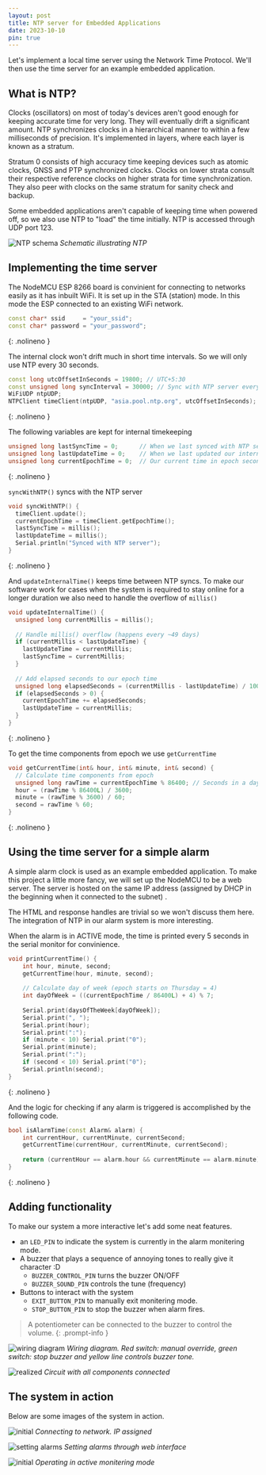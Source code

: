```yaml
---
layout: post
title: NTP server for Embedded Applications
date: 2023-10-10 
pin: true
---
```


Let's implement a local time server using the Network Time Protocol. We'll then use the time server for an example embedded application.

## What is NTP?

Clocks (oscillators) on most of today's devices aren't good enough for keeping accurate time for very long. They will eventually drift a significant amount. NTP synchronizes clocks in a hierarchical manner to within a few milliseconds of precision. It's implemented in layers, where each layer is known as a stratum. 

Stratum 0 consists of high accuracy time keeping devices such as atomic clocks, GNSS and PTP synchronized clocks. Clocks on lower strata consult their respective reference clocks on higher strata for time synchronization. They also peer with clocks on the same stratum for sanity check and backup. 

Some embedded applications aren't capable of keeping time when powered off, so we also use NTP to "load" the time initially. NTP is accessed through UDP port 123.

![NTP schema](../ntp_alarm/NTP.png)
_Schematic illustrating NTP_

##  Implementing the time server

The NodeMCU ESP 8266 board is convinient for connecting to networks easily as it has inbuilt WiFi. It is set up in the STA (station) mode. In this mode the ESP connected to an existing WiFi network. 

```cpp
const char* ssid     = "your_ssid";
const char* password = "your_password";
```
{: .nolineno }

The internal clock won't drift much in short time intervals. So we will only use NTP every 30 seconds.

```cpp
const long utcOffsetInSeconds = 19800; // UTC+5:30
const unsigned long syncInterval = 30000; // Sync with NTP server every 30 seconds
WiFiUDP ntpUDP;
NTPClient timeClient(ntpUDP, "asia.pool.ntp.org", utcOffsetInSeconds);
```
{: .nolineno }

The following variables are kept for internal timekeeping

```cpp
unsigned long lastSyncTime = 0;      // When we last synced with NTP server
unsigned long lastUpdateTime = 0;    // When we last updated our internal time
unsigned long currentEpochTime = 0;  // Our current time in epoch seconds
```
{: .nolineno }

```syncWithNTP()``` syncs with the NTP server

```cpp
void syncWithNTP() {
  timeClient.update();
  currentEpochTime = timeClient.getEpochTime();
  lastSyncTime = millis();
  lastUpdateTime = millis();
  Serial.println("Synced with NTP server");
}
```
{: .nolineno }

And ```updateInternalTime()``` keeps time between NTP syncs. To make our software work for cases when the system is required to stay online for a longer duration we also need to handle the overflow of ```millis()```

```cpp
void updateInternalTime() {
  unsigned long currentMillis = millis();
  
  // Handle millis() overflow (happens every ~49 days)
  if (currentMillis < lastUpdateTime) {
    lastUpdateTime = currentMillis;
    lastSyncTime = currentMillis;
  }
  
  // Add elapsed seconds to our epoch time
  unsigned long elapsedSeconds = (currentMillis - lastUpdateTime) / 1000;
  if (elapsedSeconds > 0) {
    currentEpochTime += elapsedSeconds;
    lastUpdateTime = currentMillis;
  }
}
```
{: .nolineno }

To get the time components from epoch we use ```getCurrentTime```

```cpp
void getCurrentTime(int& hour, int& minute, int& second) {
  // Calculate time components from epoch
  unsigned long rawTime = currentEpochTime % 86400; // Seconds in a day
  hour = (rawTime % 86400L) / 3600;
  minute = (rawTime % 3600) / 60;
  second = rawTime % 60;
}
```
{: .nolineno }

## Using the time server for a simple alarm

A simple alarm clock is used as an example embedded application. To make this project a little more fancy, we will set up the NodeMCU to be a web server. The server is hosted on the same IP address (assigned by DHCP in the beginning when it connected to the subnet) .

The HTML and response handles are trivial so we won't discuss them here. The integration of NTP in our alarm system is more interesting.

When the alarm is in ACTIVE mode, the time is printed every 5 seconds in the serial monitor for convinience. 

```cpp
void printCurrentTime() {
    int hour, minute, second;
    getCurrentTime(hour, minute, second);
    
    // Calculate day of week (epoch starts on Thursday = 4)
    int dayOfWeek = ((currentEpochTime / 86400L) + 4) % 7;
    
    Serial.print(daysOfTheWeek[dayOfWeek]);
    Serial.print(", ");
    Serial.print(hour);
    Serial.print(":");
    if (minute < 10) Serial.print("0");
    Serial.print(minute);
    Serial.print(":");
    if (second < 10) Serial.print("0");
    Serial.println(second);
}
```
{: .nolineno }

And the logic for checking if any alarm is triggered is accomplished by the following code.

```cpp
bool isAlarmTime(const Alarm& alarm) {
    int currentHour, currentMinute, currentSecond;
    getCurrentTime(currentHour, currentMinute, currentSecond);
    
    return (currentHour == alarm.hour && currentMinute == alarm.minute);
}
```
{: .nolineno }

## Adding functionality

To make our system a more interactive let's add some neat features.

* an ```LED_PIN``` to indicate the system is currently in the alarm monitering mode. 
* A buzzer that plays a sequence of annoying tones to really give it character :D
    * ```BUZZER_CONTROL_PIN``` turns the buzzer ON/OFF
    * ```BUZZER_SOUND_PIN``` controls the tune (frequency)
* Buttons to interact with the system
    * ```EXIT_BUTTON_PIN``` to manually exit monitering mode.
    * ```STOP_BUTTON_PIN``` to stop the buzzer when alarm fires.

> A potentiometer can be connected to the buzzer to control the volume.
{: .prompt-info }

![wiring diagram](../ntp_alarm/wiring%20diagram.JPG)
_Wiring diagram. Red switch: manual override, green switch: stop buzzer and yellow line controls buzzer tone._


![realized](../ntp_alarm/realized.jpeg)
_Circuit with all components connected_

## The system in action

Below are some images of the system in action. 

![initial](../ntp_alarm/initial.JPG)
_Connecting to network. IP assigned_

![setting alarms](../ntp_alarm/setting%20alarms.JPG)
_Setting alarms through web interface_

![initial](../ntp_alarm/active_mode.JPG)
_Operating in active monitering mode_
